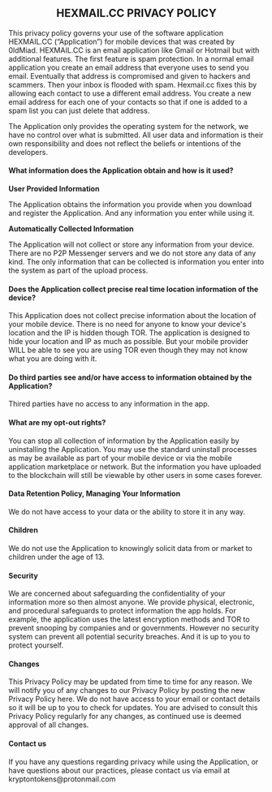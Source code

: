 <title>1234</title>

<h2 style="text-align: center;">HEXMAIL.CC PRIVACY POLICY</h2> 
<p></p> 
<p>This privacy policy governs your use of the software application HEXMAIL.CC (“Application”) for mobile devices that was created by 0ldMiad. HEXMAIL.CC is an email application like Gmail or Hotmail but with additional features. The first feature is spam protection. In a normal email application you create an email address that everyone uses to send you email. Eventually that address is compromised and given to hackers and scammers. Then your inbox is flooded with spam. Hexmail.cc fixes this by allowing each contact to use a different email address. You create a new email address for each one of your contacts so that if one is added to a spam list you can just delete that address.  </p> 

<p>The Application only provides the operating system for the network, we have no control over what is submitted. All user data and information is their own responsibility and does not reflect the beliefs or intentions of the developers.</p>

<h4>What information does the Application obtain and how is it used?</h4> 

<p><strong>User Provided Information</strong></p> 
<p>The Application obtains the information you provide when you download and register the Application. And any information you enter while using it.</p>

<p><strong>Automatically Collected Information</strong></p> 
<p>The Application will not collect or store any information from your device. There are no P2P Messenger servers and we do not store any data of any kind. The only information that can be collected is information you enter into the system as part of the upload process.</p>

<h4>Does the Application collect precise real time location information of the device?</h4> 
<p>This Application does not collect precise information about the location of your mobile device. There is no need for anyone to know your device's location and the IP is hidden though TOR. The application is designed to hide your location and IP as much as possible. But your mobile provider WILL be able to see you are using TOR even though they may not know what you are doing with it.</p> 

<h4>Do third parties see and/or have access to information obtained by the Application?</h4> 
<p>Thired parties have no access to any information in the app.</p> 

<h4>What are my opt-out rights?</h4> 
<p></p> 
<p>You can stop all collection of information by the Application easily by uninstalling the Application. You may use the standard uninstall processes as may be available as part of your mobile device or via the mobile application marketplace or network. But the information you have uploaded to the blockchain will still be viewable by other users in some cases forever.</p> 

<h4><strong>Data Retention Policy, Managing Your Information</strong></h4> 
<p>We do not have access to your data or the ability to store it in any way.</p>  

<h4><strong>Children</strong></h4> 
<p>We do not use the Application to knowingly solicit data from or market to children under the age of 13.</p> 

<h4><strong>Security</strong></h4> 
<p>We are concerned about safeguarding the confidentiality of your information more so then almost anyone. We provide physical, electronic, and procedural safeguards to protect information the app holds. For example, the application uses the latest encryption methods and TOR to prevent snooping by companies and or governments. However no security system can prevent all potential security breaches. And it is up to you to protect yourself.</p> 

<h4><strong>Changes</strong></h4> 
<p>This Privacy Policy may be updated from time to time for any reason. We will notify you of any changes to our Privacy Policy by posting the new Privacy Policy here. We do not have access to your email or contact details so it will be up to you to check for updates. You are advised to consult this Privacy Policy regularly for any changes, as continued use is deemed approval of all changes.</p> 

<h4>Contact us</h4> 
<p>If you have any questions regarding privacy while using the Application, or have questions about our practices, please contact us via email at kryptontokens@protonmail.com</p>
